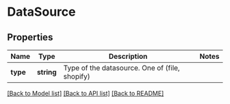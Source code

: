 # DataSource

## Properties
Name | Type | Description | Notes
------------ | ------------- | ------------- | -------------
**type** | **string** | Type of the datasource. One of (file, shopify) | 

[[Back to Model list]](../../README.md#documentation-for-models) [[Back to API list]](../../README.md#documentation-for-api-endpoints) [[Back to README]](../../README.md)

